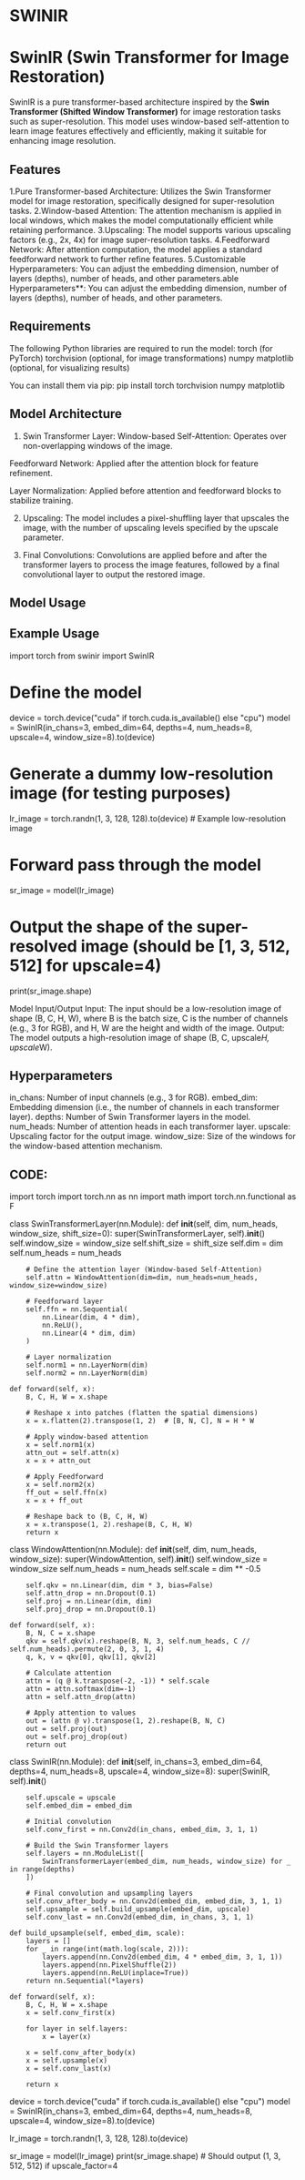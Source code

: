 # SWINIR

# SwinIR (Swin Transformer for Image Restoration)

SwinIR is a pure transformer-based architecture inspired by the **Swin Transformer (Shifted Window Transformer)** for image restoration tasks such as super-resolution. 
This model uses window-based self-attention to learn image features effectively and efficiently, making it suitable for enhancing image resolution.

## Features
1.Pure Transformer-based Architecture: Utilizes the Swin Transformer model for image restoration, specifically designed for super-resolution tasks.
2.Window-based Attention: The attention mechanism is applied in local windows, which makes the model computationally efficient while retaining performance.
3.Upscaling: The model supports various upscaling factors (e.g., 2x, 4x) for image super-resolution tasks.
4.Feedforward Network: After attention computation, the model applies a standard feedforward network to further refine features.
5.Customizable Hyperparameters: You can adjust the embedding dimension, number of layers (depths), number of heads, and other parameters.able Hyperparameters**: You can adjust the embedding dimension, number of layers (depths), number of heads, and other parameters.

## Requirements
The following Python libraries are required to run the model:
torch (for PyTorch)
torchvision (optional, for image transformations)
numpy
matplotlib (optional, for visualizing results)

You can install them via pip:
pip install torch torchvision numpy matplotlib


## Model Architecture
1. Swin Transformer Layer:
Window-based Self-Attention: Operates over non-overlapping windows of the image.

Feedforward Network: Applied after the attention block for feature refinement.

Layer Normalization: Applied before attention and feedforward blocks to stabilize training.

2. Upscaling:
The model includes a pixel-shuffling layer that upscales the image, with the number of upscaling levels specified by the upscale parameter.

3. Final Convolutions:
Convolutions are applied before and after the transformer layers to process the image features, followed by a final convolutional layer to output the restored image.

## Model Usage
## Example Usage
import torch
from swinir import SwinIR

# Define the model
device = torch.device("cuda" if torch.cuda.is_available() else "cpu")
model = SwinIR(in_chans=3, embed_dim=64, depths=4, num_heads=8, upscale=4, window_size=8).to(device)

# Generate a dummy low-resolution image (for testing purposes)
lr_image = torch.randn(1, 3, 128, 128).to(device)  # Example low-resolution image

# Forward pass through the model
sr_image = model(lr_image)

# Output the shape of the super-resolved image (should be [1, 3, 512, 512] for upscale=4)
print(sr_image.shape)


Model Input/Output
Input: The input should be a low-resolution image of shape (B, C, H, W), where B is the batch size, C is the number of channels (e.g., 3 for RGB), and H, W are the height and width of the image.
Output: The model outputs a high-resolution image of shape (B, C, upscale*H, upscale*W).

## Hyperparameters
in_chans: Number of input channels (e.g., 3 for RGB).
embed_dim: Embedding dimension (i.e., the number of channels in each transformer layer).
depths: Number of Swin Transformer layers in the model.
num_heads: Number of attention heads in each transformer layer.
upscale: Upscaling factor for the output image.
window_size: Size of the windows for the window-based attention mechanism.


## CODE:
import torch
import torch.nn as nn
import math
import torch.nn.functional as F

class SwinTransformerLayer(nn.Module):
    def __init__(self, dim, num_heads, window_size, shift_size=0):
        super(SwinTransformerLayer, self).__init__()
        self.window_size = window_size
        self.shift_size = shift_size
        self.dim = dim
        self.num_heads = num_heads

        # Define the attention layer (Window-based Self-Attention)
        self.attn = WindowAttention(dim=dim, num_heads=num_heads, window_size=window_size)

        # Feedforward layer
        self.ffn = nn.Sequential(
            nn.Linear(dim, 4 * dim),
            nn.ReLU(),
            nn.Linear(4 * dim, dim)
        )

        # Layer normalization
        self.norm1 = nn.LayerNorm(dim)
        self.norm2 = nn.LayerNorm(dim)

    def forward(self, x):
        B, C, H, W = x.shape
        
        # Reshape x into patches (flatten the spatial dimensions)
        x = x.flatten(2).transpose(1, 2)  # [B, N, C], N = H * W
        
        # Apply window-based attention
        x = self.norm1(x)
        attn_out = self.attn(x)
        x = x + attn_out

        # Apply Feedforward
        x = self.norm2(x)
        ff_out = self.ffn(x)
        x = x + ff_out
        
        # Reshape back to (B, C, H, W)
        x = x.transpose(1, 2).reshape(B, C, H, W)
        return x

class WindowAttention(nn.Module):
    def __init__(self, dim, num_heads, window_size):
        super(WindowAttention, self).__init__()
        self.window_size = window_size
        self.num_heads = num_heads
        self.scale = dim ** -0.5

        self.qkv = nn.Linear(dim, dim * 3, bias=False)
        self.attn_drop = nn.Dropout(0.1)
        self.proj = nn.Linear(dim, dim)
        self.proj_drop = nn.Dropout(0.1)

    def forward(self, x):
        B, N, C = x.shape
        qkv = self.qkv(x).reshape(B, N, 3, self.num_heads, C // self.num_heads).permute(2, 0, 3, 1, 4)
        q, k, v = qkv[0], qkv[1], qkv[2]
        
        # Calculate attention
        attn = (q @ k.transpose(-2, -1)) * self.scale
        attn = attn.softmax(dim=-1)
        attn = self.attn_drop(attn)

        # Apply attention to values
        out = (attn @ v).transpose(1, 2).reshape(B, N, C)
        out = self.proj(out)
        out = self.proj_drop(out)
        return out

class SwinIR(nn.Module):
    def __init__(self, in_chans=3, embed_dim=64, depths=4, num_heads=8, upscale=4, window_size=8):
        super(SwinIR, self).__init__()

        self.upscale = upscale
        self.embed_dim = embed_dim

        # Initial convolution
        self.conv_first = nn.Conv2d(in_chans, embed_dim, 3, 1, 1)

        # Build the Swin Transformer layers
        self.layers = nn.ModuleList([
            SwinTransformerLayer(embed_dim, num_heads, window_size) for _ in range(depths)
        ])

        # Final convolution and upsampling layers
        self.conv_after_body = nn.Conv2d(embed_dim, embed_dim, 3, 1, 1)
        self.upsample = self.build_upsample(embed_dim, upscale)
        self.conv_last = nn.Conv2d(embed_dim, in_chans, 3, 1, 1)

    def build_upsample(self, embed_dim, scale):
        layers = []
        for _ in range(int(math.log(scale, 2))):
            layers.append(nn.Conv2d(embed_dim, 4 * embed_dim, 3, 1, 1))
            layers.append(nn.PixelShuffle(2))
            layers.append(nn.ReLU(inplace=True))
        return nn.Sequential(*layers)

    def forward(self, x):
        B, C, H, W = x.shape
        x = self.conv_first(x)

        for layer in self.layers:
            x = layer(x)

        x = self.conv_after_body(x)
        x = self.upsample(x)
        x = self.conv_last(x)

        return x

device = torch.device("cuda" if torch.cuda.is_available() else "cpu")
model = SwinIR(in_chans=3, embed_dim=64, depths=4, num_heads=8, upscale=4, window_size=8).to(device)

lr_image = torch.randn(1, 3, 128, 128).to(device)

sr_image = model(lr_image)
print(sr_image.shape)  # Should output (1, 3, 512, 512) if upscale_factor=4
